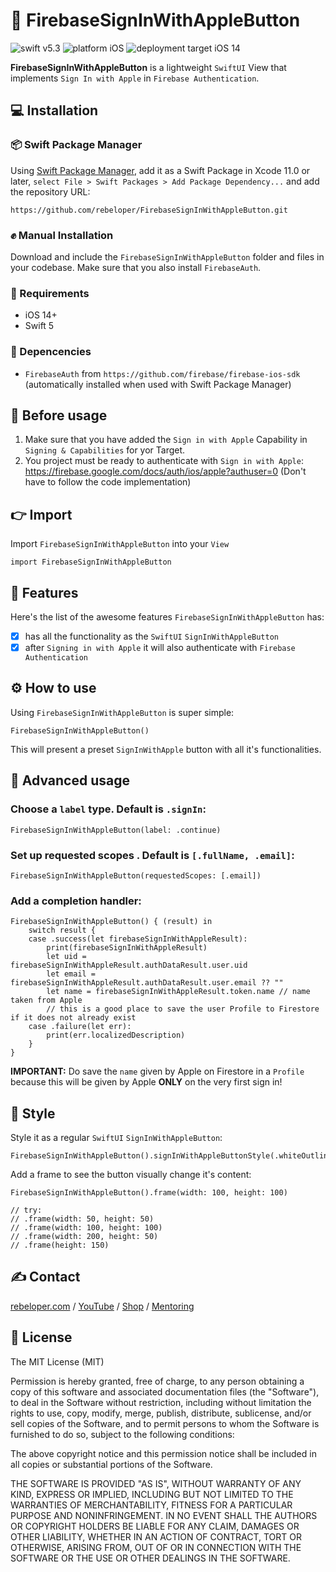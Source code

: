 # 🍎 FirebaseSignInWithAppleButton

![swift v5.3](https://img.shields.io/badge/swift-v5.3-orange.svg)
![platform iOS](https://img.shields.io/badge/platform-iOS-blue.svg)
![deployment target iOS 14](https://img.shields.io/badge/deployment%20target-iOS%2014-blueviolet)

**FirebaseSignInWithAppleButton** is a lightweight `SwiftUI` View that implements `Sign In with Apple` in `Firebase Authentication`.

## 💻 Installation
### 📦 Swift Package Manager
Using <a href="https://swift.org/package-manager/" rel="nofollow">Swift Package Manager</a>, add it as a Swift Package in Xcode 11.0 or later, `select File > Swift Packages > Add Package Dependency...` and add the repository URL:
```
https://github.com/rebeloper/FirebaseSignInWithAppleButton.git
```
### ✊ Manual Installation
Download and include the `FirebaseSignInWithAppleButton` folder and files in your codebase. Make sure that you also install `FirebaseAuth`.

### 📲 Requirements
- iOS 14+
- Swift 5

### 📲 Depencencies
- `FirebaseAuth` from `https://github.com/firebase/firebase-ios-sdk` (automatically installed when used with Swift Package Manager)

## 🚨 Before usage

1. Make sure that you have added the `Sign in with Apple` Capability in `Signing & Capabilities` for yor Target.
2. You project must be ready to authenticate with `Sign in with Apple`: https://firebase.google.com/docs/auth/ios/apple?authuser=0 (Don't have to follow the code implementation)

## 👉 Import

Import `FirebaseSignInWithAppleButton` into your `View`

```
import FirebaseSignInWithAppleButton
```

## 🧳 Features

Here's the list of the awesome features `FirebaseSignInWithAppleButton` has:
- [X] has all the functionality as the `SwiftUI` `SignInWithAppleButton`
- [X] after `Signing in with Apple` it will also authenticate with `Firebase Authentication`

## ⚙️ How to use

Using `FirebaseSignInWithAppleButton` is super simple:

```
FirebaseSignInWithAppleButton()
```

This will present a preset `SignInWithApple` button with all it's functionalities.

## 🤩 Advanced usage

### Choose a `label` type. Default is `.signIn`:

```
FirebaseSignInWithAppleButton(label: .continue)
```

### Set up requested scopes . Default is `[.fullName, .email]`:

```
FirebaseSignInWithAppleButton(requestedScopes: [.email])
```

### Add a completion handler:

```
FirebaseSignInWithAppleButton() { (result) in
    switch result {
    case .success(let firebaseSignInWithAppleResult):
        print(firebaseSignInWithAppleResult)
        let uid = firebaseSignInWithAppleResult.authDataResult.user.uid
        let email = firebaseSignInWithAppleResult.authDataResult.user.email ?? ""
        let name = firebaseSignInWithAppleResult.token.name // name taken from Apple
        // this is a good place to save the user Profile to Firestore if it does not already exist
    case .failure(let err):
        print(err.localizedDescription)
    }
}
```

**IMPORTANT:** Do save the `name` given by Apple on Firestore in a `Profile` because this will be given by Apple **ONLY** on the very first sign in!

## 🎨 Style

Style it as a regular `SwiftUI` `SignInWithAppleButton`:

```
FirebaseSignInWithAppleButton().signInWithAppleButtonStyle(.whiteOutline)
```

Add a frame to see the button visually change it's content:

```
FirebaseSignInWithAppleButton().frame(width: 100, height: 100)

// try:
// .frame(width: 50, height: 50)
// .frame(width: 100, height: 100)
// .frame(width: 200, height: 50)
// .frame(height: 150)
```

## ✍️ Contact

<a href="https://rebeloper.com/">rebeloper.com</a> / 
<a href="https://www.youtube.com/rebeloper/">YouTube</a> / 
<a href="https://store.rebeloper.com/">Shop</a> / 
<a href="https://rebeloper.com/mentoring">Mentoring</a>

## 📃 License

The MIT License (MIT)

Permission is hereby granted, free of charge, to any person obtaining a copy of this software and associated documentation files (the "Software"), to deal in the Software without restriction, including without limitation the rights to use, copy, modify, merge, publish, distribute, sublicense, and/or sell copies of the Software, and to permit persons to whom the Software is furnished to do so, subject to the following conditions:

The above copyright notice and this permission notice shall be included in all copies or substantial portions of the Software.

THE SOFTWARE IS PROVIDED "AS IS", WITHOUT WARRANTY OF ANY KIND, EXPRESS OR IMPLIED, INCLUDING BUT NOT LIMITED TO THE WARRANTIES OF MERCHANTABILITY, FITNESS FOR A PARTICULAR PURPOSE AND NONINFRINGEMENT. IN NO EVENT SHALL THE AUTHORS OR COPYRIGHT HOLDERS BE LIABLE FOR ANY CLAIM, DAMAGES OR OTHER LIABILITY, WHETHER IN AN ACTION OF CONTRACT, TORT OR OTHERWISE, ARISING FROM, OUT OF OR IN CONNECTION WITH THE SOFTWARE OR THE USE OR OTHER DEALINGS IN THE SOFTWARE.
